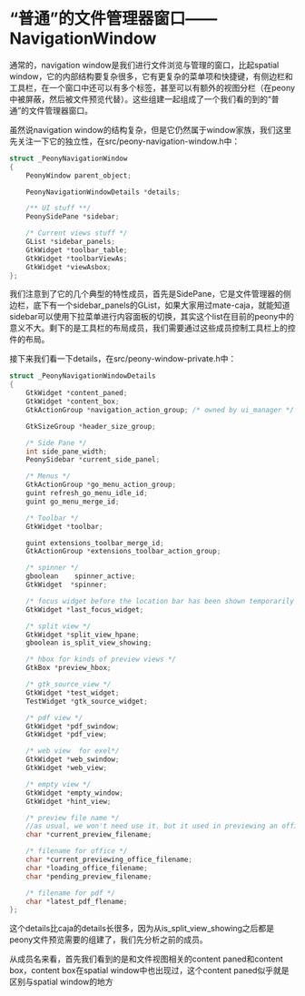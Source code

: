 # “普通”的文件管理器窗口——NavigationWindow

通常的，navigation window是我们进行文件浏览与管理的窗口，比起spatial window，它的内部结构要复杂很多，它有更复杂的菜单项和快捷键，有侧边栏和工具栏，在一个窗口中还可以有多个标签，甚至可以有额外的视图分栏（在peony中被屏蔽，然后被文件预览代替）。这些组建一起组成了一个我们看的到的“普通”的文件管理器窗口。

虽然说navigation window的结构复杂，但是它仍然属于window家族，我们这里先关注一下它的独立性，在src/peony-navigation-window.h中：

```c
struct _PeonyNavigationWindow
{
    PeonyWindow parent_object;

    PeonyNavigationWindowDetails *details;

    /** UI stuff **/
    PeonySidePane *sidebar;

    /* Current views stuff */
    GList *sidebar_panels;
    GtkWidget *toolbar_table;
    GtkWidget *toolbarViewAs;
    GtkWidget *viewAsbox;
};
```

我们注意到了它的几个典型的特性成员，首先是SidePane，它是文件管理器的侧边栏，底下有一个sidebar\_panels的GList，如果大家用过mate-caja，就能知道sidebar可以使用下拉菜单进行内容面板的切换，其实这个list在目前的peony中的意义不大。剩下的是工具栏的布局成员，我们需要通过这些成员控制工具栏上的控件的布局。

接下来我们看一下details，在src/peony-window-private.h中：

```c
struct _PeonyNavigationWindowDetails
{
    GtkWidget *content_paned;
    GtkWidget *content_box;
    GtkActionGroup *navigation_action_group; /* owned by ui_manager */

    GtkSizeGroup *header_size_group;

    /* Side Pane */
    int side_pane_width;
    PeonySidebar *current_side_panel;

    /* Menus */
    GtkActionGroup *go_menu_action_group;
    guint refresh_go_menu_idle_id;
    guint go_menu_merge_id;

    /* Toolbar */
    GtkWidget *toolbar;

    guint extensions_toolbar_merge_id;
    GtkActionGroup *extensions_toolbar_action_group;

    /* spinner */
    gboolean    spinner_active;
    GtkWidget  *spinner;

    /* focus widget before the location bar has been shown temporarily */
    GtkWidget *last_focus_widget;

    /* split view */
    GtkWidget *split_view_hpane;
    gboolean is_split_view_showing;

    /* hbox for kinds of preview views */
    GtkBox *preview_hbox;

    /* gtk_source_view */
    GtkWidget *test_widget;
    TestWidget *gtk_source_widget;

    /* pdf view */
    GtkWidget *pdf_swindow;
    GtkWidget *pdf_view;

    /* web view  for exel*/
    GtkWidget *web_swindow;
    GtkWidget *web_view;

    /* empty view */
    GtkWidget *empty_window;
    GtkWidget *hint_view;

    /* preview file name */
    //as usual, we won't need use it. but it used in previewing an office or pdf file.
    char *current_preview_filename;

    /* filename for office */
    char *current_previewing_office_filename;
    char *loading_office_filename;
    char *pending_preview_filename;

    /* filename for pdf */
    char *latest_pdf_flename;
};
```

这个details比caja的details长很多，因为从is\_split\_view\_showing之后都是peony文件预览需要的组建了，我们先分析之前的成员。

从成员名来看，首先我们看到的是和文件视图相关的content paned和content box，content box在spatial window中也出现过，这个content paned似乎就是区别与spatial window的地方

